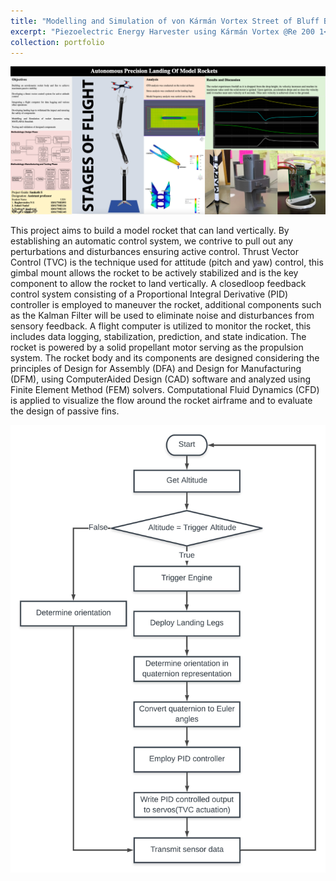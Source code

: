 ```yaml
---
title: "Modelling and Simulation of von Kármán Vortex Street of Bluff Bodies for Piezoelectric Energy Harvester"
excerpt: "Piezoelectric Energy Harvester using Kármán Vortex @Re 200 1<br/><img src='/images/R_parts_description2.png'>"
collection: portfolio
---
```


![Overview](/images/t8.png "Overview")

This project aims to build a model rocket that can land vertically. By establishing an automatic control system, we contrive to pull out any perturbations and disturbances ensuring active control. Thrust Vector Control (TVC) is the technique used for attitude (pitch and yaw) control, this gimbal mount allows the rocket to be actively stabilized and is the key component to allow the rocket to land vertically.
A closed­loop feedback control system consisting of a Proportional Integral Derivative (PID) controller is employed to maneuver the rocket, additional components such as the Kalman Filter will be used to eliminate noise and disturbances from sensory feedback. A flight computer is utilized to monitor the rocket, this includes data logging, stabilization, prediction, and state indication. The rocket is powered by a solid propellant motor serving as the propulsion system.
The rocket body and its components are designed considering the principles of Design for Assembly (DFA) and Design for Manufacturing (DFM), using Computer­Aided Design (CAD) software and analyzed using Finite Element Method (FEM) solvers. Computational Fluid Dynamics (CFD) is applied to visualize the flow around the rocket airframe and to evaluate the design of passive fins.

![Flow Chart](/images/flowchart3.png "Flow Chart")